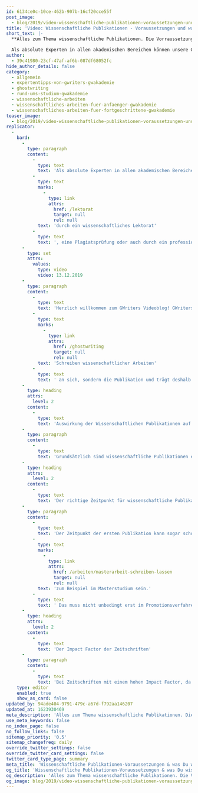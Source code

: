 ```yaml
---
id: 6134ce0c-10ce-462b-907b-16cf20cce55f
post_image:
  - blog/2019/video-wissenschaftliche-publikationen-voraussetzungen-und-was-du-wissen-musst/2018-09-24-Wissenschaftliche_Publikationen-geschnitten-Video-Marcel_Classic_Thumbnail-(1).png
title: 'Video: Wissenschaftliche Publikationen - Voraussetzungen und was Du wissen musst'
short_text: |-
  **Alles zum Thema wissenschaftliche Publikationen. Die Vorraussetzungen, was der Impact Factor ist und welcher Zeitpunkt richtig ist zur Veröffentlichung.**

  Als absolute Experten in allen akademischen Bereichen können unsere Ghostwriter selbstverständlich auch einen breiten Erfahrungsschatz bezüglich der Publikation wissenschaftlicher Arbeiten vorweisen. In diesem Video stellen wir ...
author:
  - 39c41980-23cf-47af-af6b-087df68052fc
hide_author_details: false
category:
  - allgemein
  - expertentipps-von-gwriters-gwakademie
  - ghostwriting
  - rund-ums-studium-gwakademie
  - wissenschaftliche-arbeiten
  - wissenschaftliches-arbeiten-fuer-anfaenger-gwakademie
  - wissenschaftliches-arbeiten-fuer-fortgeschrittene-gwakademie
teaser_image:
  - blog/2019/video-wissenschaftliche-publikationen-voraussetzungen-und-was-du-wissen-musst/2018-09-24-Wissenschaftliche_Publikationen-geschnitten-Video-Marcel_Classic_Thumbnail-(1).png
replicator:
  -
    bard:
      -
        type: paragraph
        content:
          -
            type: text
            text: 'Als absolute Experten in allen akademischen Bereichen können unsere Ghostwriter selbstverständlich auch einen breiten Erfahrungsschatz bezüglich der Publikation wissenschaftlicher Arbeiten vorweisen. In diesem Video stellen wir daher unsere Erfahrungen mit wissenschaftlichen Publikationen, die Voraussetzungen für wissenschaftliche Publikationen sowie alle weiteren zentralen Fakten rund um das Thema dar. Selbstverständlich unterstützen wir auch Doktoranden und Forscher bei der Vorbereitung auf eine Publikation, beispielsweise '
          -
            type: text
            marks:
              -
                type: link
                attrs:
                  href: /lektorat
                  target: null
                  rel: null
            text: 'durch ein wissenschaftliches Lektorat'
          -
            type: text
            text: ', eine Plagiatsprüfung oder auch durch ein professionelles Schreibcoaching.'
      -
        type: set
        attrs:
          values:
            type: video
            video: 13.12.2019
      -
        type: paragraph
        content:
          -
            type: text
            text: 'Herzlich willkommen zum GWriters Videoblog! GWriters ist eine professionelle Ghostwriter Agentur mit dem Schwerpunkt auf dem Schreiben wissenschaftlicher Texte. Das heutige Thema betrifft allerdings nicht das '
          -
            type: text
            marks:
              -
                type: link
                attrs:
                  href: /ghostwriting
                  target: null
                  rel: null
            text: 'Schreiben wissenschaftlicher Arbeiten'
          -
            type: text
            text: ' an sich, sondern die Publikation und trägt deshalb den Titel "Wissenschaftliche Publikationen - was sind die Voraussetzungen und was musst du darüber wissen?".'
      -
        type: heading
        attrs:
          level: 2
        content:
          -
            type: text
            text: 'Auswirkung der Wissenschaftlichen Publikationen auf die Reputation'
      -
        type: paragraph
        content:
          -
            type: text
            text: 'Grundsätzlich sind wissenschaftliche Publikationen ein enormer Beitrag zu eurer eigenen akademischen Laufbahn. Meistens sind wissenschaftliche Publikationen an sich die Visitenkarte eines jeden Forschers und je mehr publiziert wurde und in höher rangingen Zeitschriften und Artikel oder wo auch immer, desto besser ist es natürlich für die Reputation des jeweiligen Forschers. Das Publizieren ist teilweise während der Promotion nicht nur möglich, sondern sogar nötig und führt später natürlich auch zu einer besseren Karriere in der Wissenschaft oder zur Professur; beziehungsweise stiftet einen Beitrag zu einer Professur. Und wie gesagt, es gibt Veröffentlichungen nicht nur in Zeitschriften, sondern auch bei Verlagen können Bücher und wissenschaftliche Arbeiten veröffentlicht werden. Für kleinere Artikel und Exzerpte, gerade im Bereich der Medizin oder der Biochemie, sind bestimmte Zeitschriften wirklich sehr sehr beliebt zum Publizieren, da kommen wir gleich noch weiter darauf zurück, was da die Kriterien sind. Wichtig ist, es gilt trotzdem Qualität vor Quantität. Es ist also nicht die Vielzahl der Publikationen, sondern eben auch die Qualität der Publikation und gerade der genutzten Medien, Verleger und Zeitschriften entscheidend.'
      -
        type: heading
        attrs:
          level: 2
        content:
          -
            type: text
            text: 'Der richtige Zeitpunkt für wissenschaftliche Publikationen'
      -
        type: paragraph
        content:
          -
            type: text
            text: 'Der Zeitpunkt der ersten Publikation kann sogar schon '
          -
            type: text
            marks:
              -
                type: link
                attrs:
                  href: /arbeiten/masterarbeit-schreiben-lassen
                  target: null
                  rel: null
            text: 'zum Beispiel im Masterstudium sein.'
          -
            type: text
            text: ' Das muss nicht unbedingt erst im Promotionsverfahren sein. Manche Studenten publizieren bereits, weil sie sich schon sicher sind, dass sie weiter forschen möchten und schon wissen in welche Richtung sie gehen möchten. Wissenschaftliche Arbeiten, die sie vielleicht bereits geschrieben haben im Studium, können publiziert werden. Wenn also Ihr auch ein Thema habt, was sehr sehr interessant ist im wissenschaftlichen Diskurs, was vielleicht zur Diskussion beiträgt, dann sprecht Euch mit Eurem Betreuer ab. Manchmal habt Ihr auch jemanden dabei, der genauso ambitioniert ist wie Ihr dann in diesem fall und Euch dabei wirklich unter die Arme greift, auch Eure wissenschaftliche Arbeit zu publizieren, wenn sie denn dann auch die entsprechenden Kriterien erfüllt. Das gleiche gilt natürlich für die Dissertation, die veröffentlicht wird oder werden kann und publiziert werden kann oder Ihr könnt auch an einer sogenannten Gemeinschaftspublikationen teilhaben. Tipps für erfolgreiche Publikationen oder vielmehr auch für wissenschaftliche Publikationen, die Euch im weiteren Verlauf Eurer Karriere unter anderem als Forscher weiter bringen sind, dass Ihr die Vorlaufzeit natürlich beachtet. Manche Magazine haben sehr sehr lange Vorlaufzeiten und Ihr müsst komplizierte Auswahlverfahren mit Eurer Publikation durchlaufen. Deswegen achtet auf die Vorlaufzeiten, plant damit, wenn Ihr etwas publizieren müsst und nicht nur wollt. Schaut, dass Ihr wirklich einen Beitrag zur wissenschaftlichen Diskussion leistet, dass das Thema also relevant und interessant ist. Wie gesagt, gerade in Magazinen, wo Ihr einen Artikel platzieren möchtet, ist es wichtig, dass dieses wirklich ein interessantes Thema ist.'
      -
        type: heading
        attrs:
          level: 2
        content:
          -
            type: text
            text: 'Der Impact Factor der Zeitschriften'
      -
        type: paragraph
        content:
          -
            type: text
            text: 'Bei Zeitschriften mit einem hohen Impact Factor, da ist es natürlich ganz ganz wichtig, dass Ihr einen interessanten Artikel habt, der auch konsistent formuliert ist und der eben auch wirklich den Leser interessiert. Impact Factor habe ich gerade schon angesprochen, wir haben vorhin schon erwähnt, dass es verschiedene Magazine gibt, die unterschiedlich hoch angesehen sind und Eure Reputation dann durch die Publikation eben weiter stärken. Der Impact Factor wird beschrieben durch die Anzahl der Zitationen der jeweiligen Artikel aus dem Magazin. Das heisst, es gibt Magazine die in wissenschaftlichen Arbeiten öfter genannt werden und haben dann natürlich einen höheren Impact Factor. Und das sind auch die, wo Ihr Eure Publikation im besten Fall platzieren möchtet. Wie gesagt rechnet bei gerade diesen Zeitschriften mit einem hohen Impact Factor mit auch wirklich langen Vorlaufzeiten. Ihr müsst dort ein sogenanntes Peer-Review-Verfahren, in der Regel durchlaufen, wo sich ein Gutachterteam mit Eurem Artikel beschäftigt. Das sind dann Menschen, die den ganzen Tag eigentlich nichts anderes tun, als Artikel zu beurteilen und zu schauen: Sind diese erst mal überhaupt gut geschrieben? Sind diese inhaltlich relevant? Sind diese ordentlich visualisiert? Passen diese überhaupt zu der jeweiligen Zeitschrift oder dem Medium, wo es dann veröffentlicht wird? All dies solltet Ihr natürlich auch bei Eurer Publikation im Vorfeld schon beachten und Euch entsprechend vorbereiten. Ich hoffe ich konnte Euch so einen kleinen Einblick geben, was die Kriterien einer erfolgreichen Publikation sind und wo Euch das auch weiterbringt und freue mich, dass Ihr wieder zugeschaut habt.'
    type: editor
    enabled: true
    show_as_card: false
updated_by: 94ade404-9791-479c-a67d-f792aa146207
updated_at: 1623930469
meta_description: 'Alles zum Thema wissenschaftliche Publikationen. Die Vorraussetzungen, was der Impact Factor ist und welcher Zeitpunkt richtig ist zur Veröffentlichung.'
use_meta_keywords: false
no_index_page: false
no_follow_links: false
sitemap_priority: '0.5'
sitemap_changefreq: daily
override_twitter_settings: false
override_twitter_card_settings: false
twitter_card_type_page: summary
meta_title: 'Wissenschaftliche Publikationen-Voraussetzungen & was Du wissen musst'
og_title: 'Wissenschaftliche Publikationen-Voraussetzungen & was Du wissen musst'
og_description: 'Alles zum Thema wissenschaftliche Publikationen. Die Vorraussetzungen, was der Impact Factor ist und welcher Zeitpunkt richtig ist zur Veröffentlichung.'
og_image: blog/2019/video-wissenschaftliche-publikationen-voraussetzungen-und-was-du-wissen-musst/2018-09-24-Wissenschaftliche_Publikationen-geschnitten-Video-Marcel_Classic_Thumbnail-(1).png
---
```

